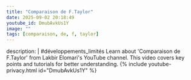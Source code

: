 ```yaml
---
title: "Comparaison de F.Taylor"
date: 2025-09-02 20:18:49 
youtube_id: DmubAvkUs1Y
image: ""
tags: [comparaison, de, f, taylor]
---
```

description: |
  #développements_limités
  Learn about 'Comparaison de F.Taylor' from Lakbir Elomari's YouTube channel. This video covers key points and tutorials for better understanding.
{% include youtube-privacy.html id="DmubAvkUs1Y" %}
